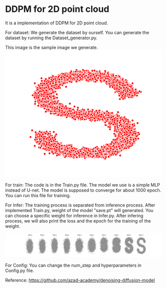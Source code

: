 # DDPM for 2D point cloud

It is a implementation of DDPM for 2D point cloud.

For dataset:
We generate the dataset by ourself. You can generate the dataset by running the Dataset_generator.py.

This image is the sample image we generate.
![image](data_sample_image.png)

For train:
The code is in the Train.py file. The model we use is a simple MLP instead of U-net. The model is supposed to converge 
for about 1000 epoch. You can run this file for training.


For Infer:
The training process is separated from inference process. After implemented Train.py, weight of the model "save.pt" will
generated. You can choose a specific weight for inference in Infer.py. After infering process, we will also print the loss
and the epoch for the training of the weight. 

![image](Sample_result_24000epoch.png)

For Config:
You can change the num_step and hyperparameters in Config.py file.

Reference:
https://github.com/azad-academy/denoising-diffusion-model
